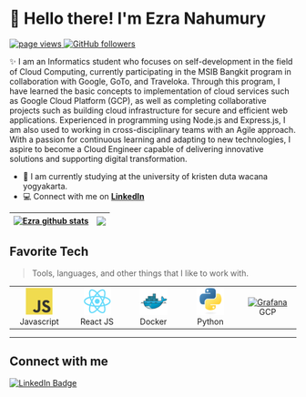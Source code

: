 <h1 align="left" >👋 Hello there! I'm Ezra Nahumury</h1>

<p align="left">
  <a href="https://https://github.com/EzraNahumury/Profile">
    <img src="https://komarev.com/ghpvc/?username=EzraNahumury" alt="page views" />
  </a>
  <a href="https://github.com/EzraNahumury?tab=followers">
    <img alt="GitHub followers" src="https://img.shields.io/github/followers/EzraNahumury?color=green&logo=github">
  </a>
</p>

✨ I am an Informatics student who focuses on self-development in the field of Cloud Computing, currently participating in the MSIB Bangkit program in collaboration with Google, GoTo, and Traveloka. Through this program, I have learned the basic concepts to implementation of cloud services such as Google Cloud Platform (GCP), as well as completing collaborative projects such as building cloud infrastructure for secure and efficient web applications. Experienced in programming using Node.js and Express.js, I am also used to working in cross-disciplinary teams with an Agile approach. With a passion for continuous learning and adapting to new technologies, I aspire to become a Cloud Engineer capable of delivering innovative solutions and supporting digital transformation.

- 🔭 I am currently studying at the university of kristen duta wacana yogyakarta.
- 💻 Connect with me on **[LinkedIn](https://www.linkedin.com/in/ezra-kristanto-nahumury-50831228a/)**

| <a href="https://github.com/EzraNahumury/Profile"><img align="center" src="https://github-readme-stats.anuraghazra1.vercel.app/api?username=EzraNahumury&show_icons=true&show=prs_merged&theme=buefy&hide_border=true" alt="Ezra github stats" /></a> | <a href="https://github.com/EzraNahumury/Profile"><img align="center" src="https://github-readme-stats.vercel.app/api/top-langs/?username=EzraNahumury&layout=compact&theme=buefy&hide_border=true&langs_count=8" /></a> |
| ------------------------------------------------------------------------------------------------------------------------------------------------------------------------------------------------------------------------------------------------------------------- | ----------------------------------------------------------------------------------------------------------------------------------------------------------------------------------------------------------------------------------- |

  <!-- <img align="center" src="https://github-readme-streak-stats.herokuapp.com/?user=EzraNahumury" /> -->

<h2 align="left" id="macropower-tech">Favorite Tech</h2>

> Tools, languages, and other things that I like to work with.

<table>
  <tr>
    <td align="center" width="96">
      <a href="#macropower-tech">
        <img src="./img/javascript-original.svg" width="48" height="48" alt="Python" />
      </a>
      <br>Javascript
    </td>
    <td align="center" width="96">
      <a href="#macropower-tech" >
        <img src="./img/react-original.svg" width="48" height="48" alt="Kubernetes" />
      </a>
      <br>React JS
    </td>
    <td align="center" width="96"> 
      <a href="#macropower-tech" >
        <img src="./img/docker-original.svg" width="48" height="48" alt="Docker" />
      </a>
      <br>Docker
    </td>
    <td align="center"  width="96">
      <a href="#macropower-tech">
        <img src="./img/python-original.svg" width="48" height="48" alt="Debian" />
      </a>
      <br>Python
    </td>
    <td align="center" width="96">
      <a href="#macropower-tech" >
        <img src="https://avatars.githubusercontent.com/u/2810941?s=48&v=4" width="48" height="48" alt="Grafana" />
      </a>
      <br>GCP
    </td>
  </tr>
</table>

<!-- links -->

[84.51°]: https://github.com/8451 "84.51° Github Home"
[issues page]: https://github.com/BagusNurhudaUI/BagusNurhudaUI/issues "BagusNurhudaUI/issues"
[linkedin]: https://www.linkedin.com/in/colvinjm "Jacob Colvin LinkedIn"
[homelab]: https://github.com/MacroPower/homelab "MacroPower/homelab"
[blog]: https://jacobcolvin.com/posts/ "My Blog"

---

<h2>Connect with me </h3>
    <p>
        <a href="https://www.linkedin.com/in/ezra-kristanto-nahumury-50831228a/"><img src="https://img.shields.io/badge/-Ezra%20Nahumury%20-blue?style=plastic&amp;labelColor=blue&amp;logo=LinkedIn&amp;link=https://www.linkedin.com/in/ezra-kristanto-nahumury-50831228a/" alt="LinkedIn Badge"></a> 
   </p>

